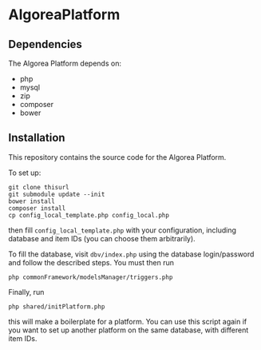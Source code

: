 # AlgoreaPlatform

## Dependencies

The Algorea Platform depends on:

- php
- mysql
- zip
- composer
- bower

## Installation

This repository contains the source code for the Algorea Platform.

To set up:

```
git clone thisurl
git submodule update --init
bower install
composer install
cp config_local_template.php config_local.php
```

then fill `config_local_template.php` with your configuration, including database and item IDs (you can choose them arbitrarily).

To fill the database, visit `dbv/index.php` using the database login/password and follow the described steps. You must then run

```
php commonFramework/modelsManager/triggers.php
```

Finally, run 

```
php shared/initPlatform.php
```

this will make a boilerplate for a platform. You can use this script again if you want to set up another platform on the same database, with different item IDs.